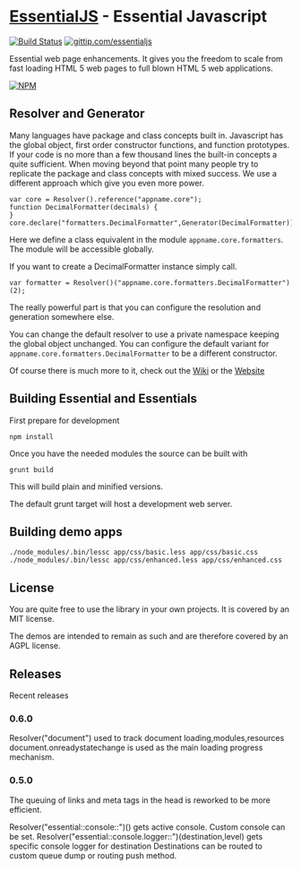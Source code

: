 [EssentialJS](http://essentialjs.com/) - Essential Javascript 
================================
[![Build Status](http://img.shields.io/travis/essentialjs/EssentialJS.svg)](https://travis-ci.org/essentialjs/EssentialJS) [![gittip.com/essentialjs](http://img.shields.io/gittip/essentialjs.svg)](https://www.gittip.com/essentialjs)

Essential web page enhancements. It gives you the freedom to scale from fast loading HTML 5 web pages to full blown HTML 5 web applications.

[![NPM](https://nodei.co/npm/essentialjs.png?downloads=true)](https://nodei.co/npm/essentialjs)

## Resolver and Generator

Many languages have package and class concepts built in. Javascript has the global object, first order constructor functions, and function prototypes.
If your code is no more than a few thousand lines the built-in concepts a quite sufficient. 
When moving beyond that point many people try to replicate the package and class concepts with mixed success. We use a different approach which give you even more power.

    var core = Resolver().reference("appname.core");
    function DecimalFormatter(decimals) {
    }
    core.declare("formatters.DecimalFormatter",Generator(DecimalFormatter));

Here we define a class equivalent in the module `appname.core.formatters`. The module will be accessible globally.

If you want to create a DecimalFormatter instance simply call.

    var formatter = Resolver()("appname.core.formatters.DecimalFormatter")(2);

The really powerful part is that you can configure the resolution and generation somewhere else.

You can change the default resolver to use a private namespace keeping the global object unchanged.
You can configure the default variant for `appname.core.formatters.DecimalFormatter` to be a different constructor.

Of course there is much more to it, check out the [Wiki](http://github.com/essentialjs/EssentialJs/Wiki)
or the [Website](http://essentialjs.com)

## Building Essential and Essentials

First prepare for development

    npm install

Once you have the needed modules the source can be built with

    grunt build

This will build plain and minified versions.

The default grunt target will host a development web server.


## Building demo apps

    ./node_modules/.bin/lessc app/css/basic.less app/css/basic.css
    ./node_modules/.bin/lessc app/css/enhanced.less app/css/enhanced.css

## License

You are quite free to use the library in your own projects. It is covered by an MIT license.

The demos are intended to remain as such and are therefore covered by an AGPL license.


## Releases

Recent releases

### 0.6.0

Resolver("document") used to track document loading,modules,resources
document.onreadystatechange is used as the main loading progress mechanism.


### 0.5.0

The queuing of links and meta tags in the head is reworked to be more efficient.

Resolver("essential::console::")() gets active console. Custom console can be set.
Resolver("essential::console.logger::")(destination,level) gets specific console logger for destination
Destinations can be routed to custom queue dump or routing push method.


